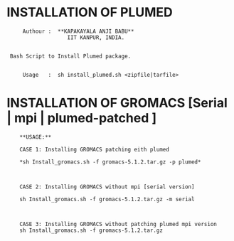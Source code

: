 # INSTALLATION OF PLUMED

         
         Authour :  **KAPAKAYALA ANJI BABU**
                       IIT KANPUR, INDIA.
        

	 Bash Script to Install Plumed package.
                       
   
         Usage   :  sh install_plumed.sh <zipfile|tarfile>    
       

# INSTALLATION OF GROMACS [Serial | mpi | plumed-patched ]  


                   
        **USAGE:**

        CASE 1: Installing GROMACS patching eith plumed

        *sh Install_gromacs.sh -f gromacs-5.1.2.tar.gz -p plumed*
 

 
        CASE 2: Installing GROMACS without mpi [serial version]

        sh Install_gromacs.sh -f gromacs-5.1.2.tar.gz -m serial



        CASE 3: Installing GROMACS without patching plumed mpi version
        sh Install_gromacs.sh -f gromacs-5.1.2.tar.gz 

 
                    
